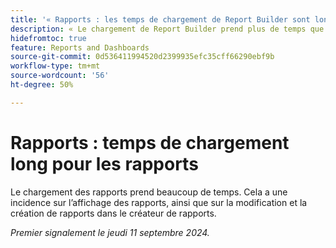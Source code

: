 ```yaml
---
title: '« Rapports : les temps de chargement de Report Builder sont longs. »'
description: « Le chargement de Report Builder prend plus de temps que la normale, parfois jusqu’à une minute. »
hidefromtoc: true
feature: Reports and Dashboards
source-git-commit: 0d536411994520d2399935efc35cff66290ebf9b
workflow-type: tm+mt
source-wordcount: '56'
ht-degree: 50%

---
```



# Rapports : temps de chargement long pour les rapports

Le chargement des rapports prend beaucoup de temps. Cela a une incidence sur l’affichage des rapports, ainsi que sur la modification et la création de rapports dans le créateur de rapports.

_Premier signalement le jeudi 11 septembre 2024._
